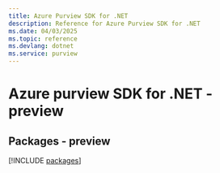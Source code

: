 ```yaml
---
title: Azure Purview SDK for .NET
description: Reference for Azure Purview SDK for .NET
ms.date: 04/03/2025
ms.topic: reference
ms.devlang: dotnet
ms.service: purview
---
```

# Azure purview SDK for .NET - preview
## Packages - preview
[!INCLUDE [packages](purview-index.md)]